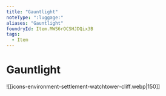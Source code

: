 ```yaml
---
title: "Gauntlight"
noteType: ":luggage:"
aliases: "Gauntlight"
foundryId: Item.MWS6rOCSHJDQix3B
tags:
  - Item
---
```


# Gauntlight
![[icons-environment-settlement-watchtower-cliff.webp|150]]
